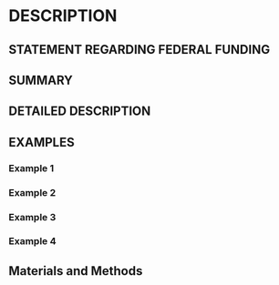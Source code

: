 # DESCRIPTION

## STATEMENT REGARDING FEDERAL FUNDING

## SUMMARY

## DETAILED DESCRIPTION

## EXAMPLES

### Example 1

### Example 2

### Example 3

### Example 4

## Materials and Methods

